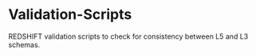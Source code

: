 # Validation-Scripts
REDSHIFT validation scripts to check for consistency between L5 and L3 schemas.
